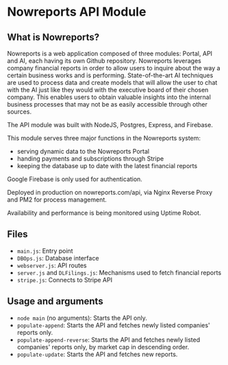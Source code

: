 # Nowreports API Module

## What is Nowreports?

Nowreports is a web application composed of three modules: Portal, API and AI, each having its own Github repository. Nowreports leverages company financial reports in order to allow users to inquire about the way a certain business works and is performing. State-of-the-art AI techniques are used to process data and create models that will allow the user to chat with the AI just like they would with the executive board of their chosen company. This enables users to obtain valuable insights into the internal business processes that may not be as easily accessible through other sources.

The API module was built with NodeJS, Postgres, Express, and Firebase.

This module serves three major functions in the Nowreports system:
- serving dynamic data to the Nowreports Portal
- handing payments and subscriptions through Stripe
- keeping the database up to date with the latest financial reports

Google Firebase is only used for authentication.

Deployed in production on nowreports.com/api, via Nginx Reverse Proxy and PM2 for process management.

Availability and performance is being monitored using Uptime Robot.

## Files

- `main.js`: Entry point
- `DBOps.js`: Database interface
- `webserver.js`: API routes
- `server.js` and `DLFilings.js`: Mechanisms used to fetch financial reports
- `stripe.js`: Connects to Stripe API  

## Usage and arguments

- `node main` (no arguments): Starts the API only.
- `populate-append`: Starts the API and fetches newly listed companies' reports only.
- `populate-append-reverse`: Starts the API and fetches newly listed companies' reports only, by market cap in descending order.
- `populate-update`: Starts the API and fetches new reports.
